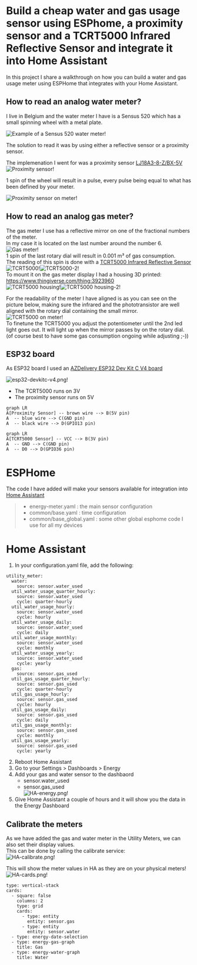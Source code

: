 # Build a cheap water and gas usage sensor using ESPhome, a proximity sensor and a TCRT5000 Infrared Reflective Sensor and integrate it into Home Assistant

In this project I share a walkthrough on how you can build a water and gas usage meter using ESPHome that integrates with your Home Assistant.

## How to read an analog water meter?
I live in Belgium and the water meter I have is a Sensus 520 which has a small spinning wheel with a metal plate.

![Example of a Sensus 520 water meter!](/.resources/sensus-520-water-meter.png "Example of a Sensus 520 water meter")

The solution to read it was by using either a reflective sensor or a proximity sensor.

The implemenation I went for was a proximity sensor [LJ18A3-8-Z/BX-5V](https://nl.aliexpress.com/item/32826218456.html)<br>
![Proximity sensor!](/.resources/proximity-sensor.png "Proximity sensor")

1 spin of the wheel will result in a pulse, every pulse being equal to what has been defined by your meter.

![Proximity sensor on meter!](/.resources/proximity-sensor-on-meter.png "Proximity sensor on the meter")

## How to read an analog gas meter?
The gas meter I use has a reflective mirror on one of the fractional numbers of the meter.<br>
In my case it is located on the last number around the number 6.<br>
![Gas meter!](/.resources/gas-meter.png "Gas meter")<br>
1 spin of the last rotary dial will result in 0.001 m³ of gas consumption.<br>
The reading of this spin is done with a [TCRT5000 Infrared Reflective Sensor](https://nl.aliexpress.com/item/32826218456.html)<br>
![TCRT5000!](/.resources/TCRT5000.png "TCRT5000")![TCRT5000-2!](/.resources/TCRT5000-2.png?1 "TCRT5000-2")<br>
To mount it on the gas meter display I had a housing 3D printed: https://www.thingiverse.com/thing:3923960<br>
![TCRT5000 housing!](/.resources/TCRT5000-housing.png "TCRT5000 housing")![TCRT5000 housing-2!](/.resources/TCRT5000-housing-2.png "TCRT5000 housing-2")<br>

For the readability of the meter I have aligned is as you can see on the picture below, making sure the infrared and the phototransistor are well aligned with the rotary dial containing the small mirror.<br>
![TCRT5000 on meter!](/.resources/TCRT5000-on-meter.png "TCRT5000 on meter")<br>
To finetune the TCRT5000 you adjust the potentiometer until the 2nd led light goes out. It will light up when the mirror passes by on the rotary dial. (of course best to have some gas consumption ongoing while adjusting ;-))
## ESP32 board
As ESP32 board I used an [AZDelivery ESP32 Dev Kit C V4 board](https://www.amazon.com.be/-/nl/AZDelivery-ESP-32-compatibel-Arduino-inclusief/dp/B07Z83H831/)<br>

![esp32-devkitc-v4.png!](/.resources/esp32-devkitc-v4.png "esp32-devkitc-v4")
* The TCRT5000 runs on 3V
* The proximity sensor runs on 5V

```mermaid
graph LR
A[Proximity Sensor] -- brown wire --> B(5V pin)
A  -- blue wire --> C(GND pin)
A  -- black wire --> D(GPIO13 pin)
```
```mermaid
graph LR
A[TCRT5000 Sensor] -- VCC --> B(3V pin)
A  -- GND --> C(GND pin)
A  -- D0 --> D(GPIO36 pin)
```

# ESPHome
The code I have added will make your sensors available for integration into [Home Assistant](https://www.home-assistant.io/)

>* energy-meter.yaml : the main sensor configuration<br>
>* common/base.yaml : time configuration<br>
>* common/base_global.yaml : some other global esphome code I use for all my devices

# Home Assistant
1. In your configuration.yaml file, add the following:
```
utility_meter:
  water:
    source: sensor.water_used
  util_water_usage_quarter_hourly:
    source: sensor.water_used
    cycle: quarter-hourly
  util_water_usage_hourly:
    source: sensor.water_used
    cycle: hourly
  util_water_usage_daily:
    source: sensor.water_used
    cycle: daily
  util_water_usage_monthly:
    source: sensor.water_used
    cycle: monthly
  util_water_usage_yearly:
    source: sensor.water_used
    cycle: yearly
  gas:
    source: sensor.gas_used
  util_gas_usage_quarter_hourly:
    source: sensor.gas_used
    cycle: quarter-hourly
  util_gas_usage_hourly:
    source: sensor.gas_used
    cycle: hourly
  util_gas_usage_daily:
    source: sensor.gas_used
    cycle: daily
  util_gas_usage_monthly:
    source: sensor.gas_used
    cycle: monthly
  util_gas_usage_yearly:
    source: sensor.gas_used
    cycle: yearly
```
2. Reboot Home Assistant
3. Go to your Settings > Dashboards > Energy
4. Add your gas and water sensor to the dashbaord
   * sensor.water_used
   * sensor.gas_used<br>
![HA-energy.png!](/.resources/HA-energy.png "HA energy")
5. Give Home Assistant a couple of hours and it will show you the data in the Energy Dashboard

## Calibrate the meters
As we have added the gas and water meter in the Utility Meters, we can also set their display values.<br>
This can be done by calling the calibrate service:<br>
![HA-calibrate.png!](/.resources/HA-calibrate.png "HA-calibrate.png")

This will show the meter values in HA as they are on your physical meters!<br>
![HA-cards.png!](/.resources/HA-cards.png "HA-cards.png")<br>
```
type: vertical-stack
cards:
  - square: false
    columns: 2
    type: grid
    cards:
      - type: entity
        entity: sensor.gas
      - type: entity
        entity: sensor.water
  - type: energy-date-selection
  - type: energy-gas-graph
    title: Gas
  - type: energy-water-graph
    title: Water
```
